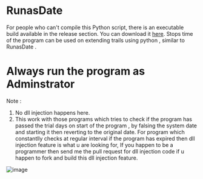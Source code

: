 # RunasDate
For people who can't compile this Python script, there is an executable build available in the release section. You can download it [here](https://github.com/programmer007007/RunasDate/releases/download/MK001/TimeSetter.exe).
Stops time of the program can be used on extending trails using python , similar to RunasDate . 
# Always run the program as Adminstrator
Note : 
1) No dll injection happens here.
2) This work with those programs which tries to check if the program has passed the trial days on start of the program , by falsing the system date and starting it then reverting to the original date.
For program which constantlly checks at regular interval if the program has expired then dll injection feature is what u are looking for,
If you happen to be a programmer then send me the pull request for dll injection code if u happen to fork and build this dll injection feature.

![image](https://github.com/user-attachments/assets/c5bad2a9-4466-4e81-9a12-882e10ad2bb9)






